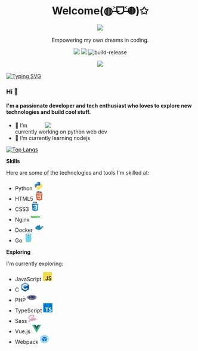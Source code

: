 <a name="readme-top"></a>

<div align="center">
  <h1>Welcome(◍˃̶ᗜ˂̶◍)✩</h1>
</div>
<div align="center">
<picture>
  <source media="(prefers-color-scheme: dark)" srcset="https://avatars.githubusercontent.com/u/60097976?s=400&u=46206cff80830b3e6e2d04154b9c75a0a156c056&v=4">
  <img height="190" src="https://avatars.githubusercontent.com/u/60097976?s=400&u=46206cff80830b3e6e2d04154b9c75a0a156c056&v=4">
  </picture>

Empowering my own dreams in coding.

[![][vercel-shield]][vercel-link]
[![][github-star]][github-link]
![build-release](https://status.tzpro.xyz/api/badge/1/status?upLabel=Running&downLabel=%3CdownLabel%3E)

![](https://raw.githubusercontent.com/andreasbm/readme/master/assets/lines/rainbow.png)

</div>

<!--
[![Typing SVG](https://readme-typing-svg.demolab.com?font=Fira+Code&pause=1000&width=435&lines=Coding+as+art+%2C+keep+learning+;Never+give+up+your+dreams;Keep+yourself+updated)](https://git.io/typing-svg)
-->
[![Typing SVG](https://readme-typing-svg.demolab.com?font=Fira+Code&pause=1000&random=false&width=435&lines=Swimming+in+the+ocean+of+binary)](https://git.io/typing-svg)
### Hi 👋

#### I'm a passionate developer and tech enthusiast who loves to explore new technologies and build cool stuff.

<img align='right' src='https://counter.seku.su/c302?' width='400px'>

- 🔭 I’m currently working on python web dev
- 🌱 I’m currently learning nodejs

[![Top Langs](https://github-readme-stats.vercel.app/api/top-langs/?username=binaryYuki&layout=compact&exclude_repo=doubi,typecho-theme-handsome-docs,GoogleTranslate,typecho-theme-handsome-opensource,luci-app-aliddns)](https://github.com/anuraghazra/github-readme-stats)



**Skills**

Here are some of the technologies and tools I'm skilled at:

- Python <code><img src="https://raw.githubusercontent.com/devicons/devicon/master/icons/python/python-original.svg" alt="python" height="25"/></code>
- HTML5  <code><img src="https://raw.githubusercontent.com/devicons/devicon/master/icons/html5/html5-original-wordmark.svg" alt="html5" height="25"/></code>
- CSS3   <code><img src="https://raw.githubusercontent.com/devicons/devicon/master/icons/css3/css3-original-wordmark.svg" alt="css3" height="25"/></code>
- Nginx  <code><img src="https://raw.githubusercontent.com/devicons/devicon/master/icons/nginx/nginx-original.svg" alt="nginx" height="25"/></code>
- Docker <code><img src="https://raw.githubusercontent.com/devicons/devicon/master/icons/docker/docker-original.svg" alt="docker" height="25"/></code>
- Go <code><img src="https://raw.githubusercontent.com/devicons/devicon/master/icons/go/go-original.svg" alt="docker" height="25"/></code>

**Exploring**

I'm currently exploring:

- JavaScript <code><img src="https://raw.githubusercontent.com/devicons/devicon/master/icons/javascript/javascript-original.svg" alt="javascript" height="25"/></code>
- C <code><img src="https://raw.githubusercontent.com/devicons/devicon/master/icons/c/c-original.svg" alt="c" height="25"/></code>
- PHP <code><img src="https://raw.githubusercontent.com/devicons/devicon/master/icons/php/php-original.svg" alt="php" height="25"/></code>
- TypeScript <code><img src="https://raw.githubusercontent.com/devicons/devicon/master/icons/typescript/typescript-original.svg" alt="typescript" height="25"/></code>
- Sass <code><img src="https://raw.githubusercontent.com/devicons/devicon/master/icons/sass/sass-original.svg" alt="sass" height="25"/></code>
- Vue.js <code><img src="https://raw.githubusercontent.com/devicons/devicon/master/icons/vuejs/vuejs-original.svg" alt="vue" height="25"/></code>
- Webpack <code><img src="https://raw.githubusercontent.com/devicons/devicon/master/icons/webpack/webpack-original.svg" alt="webpack" height="25"/></code>


<!-- LINK GROUP -->
[github-link]: https://github.com/lobehub
[github-star]: https://img.shields.io/github/stars/lobehub?color=ffcb47&labelColor=black&style=flat-square&logo=github
[vercel-link]: https://chat-preview.lobehub.com
[vercel-shield]: https://img.shields.io/website?down_message=offline&label=vercel&labelColor=black&logo=vercel&style=flat-square&up_message=online&url=https%3A%2F%2Fchat-preview.lobehub.com

<!-- ![Anurag's GitHub stats](https://github-readme-stats.vercel.app/api?username=binaryyuki&count_private=true&theme=radical) -->

